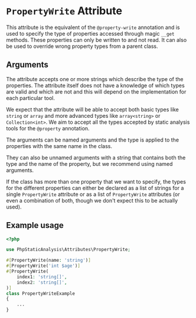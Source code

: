 # `PropertyWrite` Attribute

This attribute is the equivalent of the `@property-write` annotation and is used to specify the type of properties accessed through magic `__get` methods. These properties can only be written to and not read. It can also be used to override wrong property types from a parent class. 

## Arguments

The attribute accepts one or more strings which describe the type of the properties. The attribute itself does not have a knowledge of which types are valid and which are not and this will depend on the implementation for each particular tool.

We expect that the attribute will be able to accept both basic types like `string` or `array` and more advanced types like `array<string>` or `Collection<int>`. We aim to accept all the types accepted by static analysis tools for the `@property` annotation.

The arguments can be named arguments and the type is applied to the properties with the same name in the class.

They can also be unnamed arguments with a string that contains both the type and the name of the property, but we recommend using named arguments.

If the class has more than one property that we want to specify, the types for the different properties can either be declared as a list of strings for a single `PropertyWrite` attribute or as a list of `PropertyWrite` attributes (or even a combination of both, though we don't expect this to be actually used).

## Example usage

```php
<?php

use PhpStaticAnalysis\Attributes\PropertyWrite;

#[PropertyWrite(name: 'string')]
#[PropertyWrite('int $age')]
#[PropertyWrite(
    index1: 'string[]',
    index2: 'string[]',
)]
class PropertyWriteExample
{
    ...
}
```
